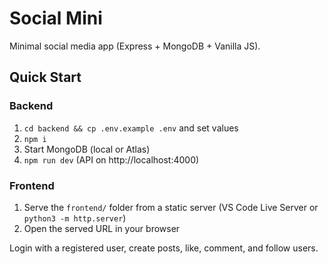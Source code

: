 # Social Mini

Minimal social media app (Express + MongoDB + Vanilla JS).

## Quick Start

### Backend
1. `cd backend && cp .env.example .env` and set values
2. `npm i`
3. Start MongoDB (local or Atlas)
4. `npm run dev` (API on http://localhost:4000)

### Frontend
1. Serve the `frontend/` folder from a static server (VS Code Live Server or `python3 -m http.server`)
2. Open the served URL in your browser

Login with a registered user, create posts, like, comment, and follow users.
